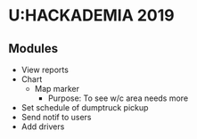 # U:HACKADEMIA 2019

## Modules
- View reports
- Chart
    - Map marker 
        - Purpose: To see w/c area needs more
- Set schedule of dumptruck pickup
- Send notif to users
- Add drivers